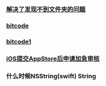 ### [解决了发现不到文件夹的问题](http://www.jianshu.com/p/631bd7f12a38)

### [bitcode](http://www.jianshu.com/p/3e1b4e2d06c6)

### [bitcode1](http://blog.csdn.net/hongfengkt/article/details/48543091)

###  [iOS提交AppStore后申请加急审核](http://blog.csdn.net/hongfengkt/article/details/48667945)

### 什么时候NSString(swift) String

### 